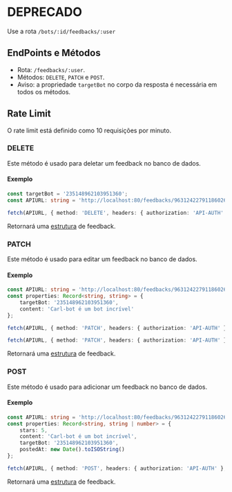 # DEPRECADO

Use a rota `/bots/:id/feedbacks/:user`

## EndPoints e Métodos

- Rota: `/feedbacks/:user`.
- Métodos: `DELETE`, `PATCH` e `POST`.
- Aviso: a propriedade `targetBot` no corpo da resposta é necessária em todos os métodos.

## Rate Limit

O rate limit está definido como 10 requisições por minuto.

### DELETE

Este método é usado para deletar um feedback no banco de dados.

#### Exemplo

```ts
const targetBot = '235148962103951360';
const APIURL: string = 'http://localhost:80/feedbacks/963124227911860264';

fetch(APIURL, { method: 'DELETE', headers: { authorization: 'API-AUTH' }, body: JSON.stringify({ targetBot }) });
```

Retornará uma [estrutura](https://github.com/Simo-Workspace/Botlist-Api/blob/main/src/typings/index.d.ts#L7) de feedback.

### PATCH

Este método é usado para editar um feedback no banco de dados.

#### Exemplo

```ts
const APIURL: string = 'http://localhost:80/feedbacks/963124227911860264';
const properties: Record<string, string> = {
    targetBot: '235148962103951360',
    content: 'Carl-bot é um bot incrível'
};

fetch(APIURL, { method: 'PATCH', headers: { authorization: 'API-AUTH' }, body: JSON.stringify(properties) }); // Mudando o conteúdo do comentário

fetch(APIURL, { method: 'PATCH', headers: { authorization: 'API-AUTH' }, body: JSON.stringify({ stars: 5 }) }); // Mudando a quantidade de estrelas do comentário
```

Retornará uma [estrutura](https://github.com/Simo-Workspace/Botlist-Api/blob/main/src/typings/index.d.ts#L7) de feedback.

### POST

Este método é usado para adicionar um feedback no banco de dados.

#### Exemplo

```ts
const APIURL: string = 'http://localhost:80/feedbacks/963124227911860264';
const properties: Record<string, string | number> = {
    stars: 5,
    content: 'Carl-bot é um bot incrível',
    targetBot: '235148962103951360',
    postedAt: new Date().toISOString()
};

fetch(APIURL, { method: 'POST', headers: { authorization: 'API-AUTH' }, body: JSON.stringify(properties) });
```

Retornará uma [estrutura](https://github.com/Simo-Workspace/Botlist-Api/blob/main/src/typings/index.d.ts#L7) de feedback.
